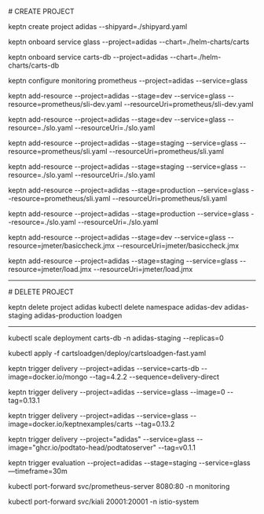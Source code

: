 # CREATE PROJECT

keptn create project adidas --shipyard=./shipyard.yaml

keptn onboard service glass --project=adidas --chart=./helm-charts/carts

keptn onboard service carts-db --project=adidas --chart=./helm-charts/carts-db

keptn configure monitoring prometheus --project=adidas --service=glass 

keptn add-resource --project=adidas --stage=dev --service=glass --resource=prometheus/sli-dev.yaml --resourceUri=prometheus/sli-dev.yaml

keptn add-resource --project=adidas --stage=dev --service=glass --resource=./slo.yaml --resourceUri=./slo.yaml

keptn add-resource --project=adidas --stage=staging --service=glass --resource=prometheus/sli.yaml --resourceUri=prometheus/sli.yaml

keptn add-resource --project=adidas --stage=staging --service=glass --resource=./slo.yaml --resourceUri=./slo.yaml

keptn add-resource --project=adidas --stage=production --service=glass --resource=prometheus/sli.yaml --resourceUri=prometheus/sli.yaml

keptn add-resource --project=adidas --stage=production --service=glass --resource=./slo.yaml --resourceUri=./slo.yaml

keptn add-resource --project=adidas --stage=dev --service=glass --resource=jmeter/basiccheck.jmx --resourceUri=jmeter/basiccheck.jmx

keptn add-resource --project=adidas --stage=staging --service=glass --resource=jmeter/load.jmx --resourceUri=jmeter/load.jmx

---

# DELETE PROJECT

keptn delete project adidas
kubectl delete namespace adidas-dev adidas-staging adidas-production loadgen

---
kubectl scale deployment carts-db -n adidas-staging --replicas=0

kubectl apply -f cartsloadgen/deploy/cartsloadgen-fast.yaml

keptn trigger delivery --project=adidas --service=carts-db --image=docker.io/mongo --tag=4.2.2 --sequence=delivery-direct

keptn trigger delivery --project=adidas --service=glass --image=0 --tag=0.13.1

keptn trigger delivery --project=adidas --service=glass --image=docker.io/keptnexamples/carts --tag=0.13.2

keptn trigger delivery --project="adidas" --service=glass --image="ghcr.io/podtato-head/podtatoserver" --tag=v0.1.1

keptn trigger evaluation --project=adidas --stage=staging --service=glass —timeframe=30m

kubectl port-forward svc/prometheus-server 8080:80 -n monitoring

kubectl port-forward svc/kiali 20001:20001 -n istio-system 



